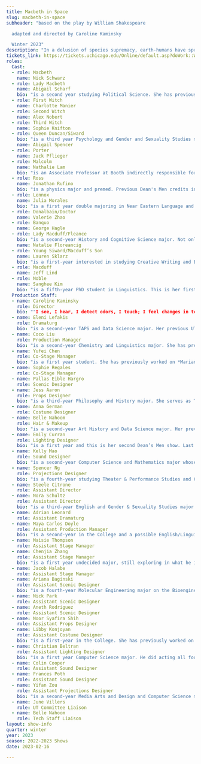 ```yaml
---
title: Macbeth in Space
slug: macbeth-in-space
subheader: "based on the play by William Shakespeare

  adapted and directed by Caroline Kaminsky

  Winter 2023"
description: "In a delusion of species supremacy, earth-humans have spread their reign through the galaxy. While the conquerors play their power-games, the aliens of colonized Planet Inverness seek revenge on humankind. Are the Macbeths slowly poisoned to madness by their own ambition, or by a mysterious energy native to the planet?"
tickets_link: https://tickets.uchicago.edu/Online/default.asp?doWork::WScontent::loadArticle=Load&BOparam::WScontent::loadArticle::article_id=B6DFE9CA-A9C7-4F3C-B6C2-675BDB1C17CC
roles:
  Cast:
  - role: Macbeth
    name: Nick Schwarz
  - role: Lady Macbeth
    name: Abigail Scharf
    bio: "is a second year studying Political Science. She has previously been Gloucester in *King Lear*, and Marian/Robin Hood in *Marian, or the True Tale of Robin Hood*."
  - role: First Witch
    name: Charlotte Manier
  - role: Second Witch
    name: Alex Nobert
  - role: Third Witch
    name: Sophie Knifton
  - role: Queen Duncan/Siward
    bio: "is a third year Psychology and Gender and Sexuality Studies major. She was most recently seen in the Dean's Men's production of *Love's Labour's Lost* (Jaquenetta/Maria). Her other Shakespeare experience includes *Hamlet* (Hamlet) and *A Midsummer Night's Dream* (Titania). She currently serves as the social chair for the Dean's Men board. She hopes you enjoy the show!"
    name: Abigail Spencer
  - role: Porter
    name: Jack Pflieger
  - role: Malcolm
    name: Nathalie Lam
    bio: "is an Associate Professor at Booth indirectly responsible for the latest Nobel Prize in Economics (she has been to a physical bank). You might recognise her from her work on 90 Day Fiancee and the moon landing hoax. Over winter break, Nathalie finally won her custody battle over her children (yay!)."
  - role: Ross
    name: Jonathan Rufino
    bio: "is a physics major and premed. Previous Dean's Men credits include  Autumn 2022's *Romeo & Juliet* (Capulet), Spring 2022's *King Lear* (King Lear), Autumn 2021's *Love's Labours Lost* (Ferdinand), Spring 2019's *Twelfth Night* (Sir Andrew Aguecheek), and Winter 2019's *Macbeth* (Macduff)."
  - role: Lennox
    name: Julia Morales
    bio: "is a first year double majoring in Near Eastern Language and Culture with a focus on Ancient Egypt, and History with a focus on the Ancient Mediterranean. She has previously worked on *Marian, or the True Tale of Robin Hood* (Lucy), and *Arms and the Man* (Louka). Offstage, she enjoys singing, cross-stitching, fashion design, and  exercising. She hopes you enjoy the show!"
  - role: Donalbain/Doctor
    name: Valerie Zhao
  - role: Banquo
    name: George Hagle
  - role: Lady Macduff/Fleance
    bio: "is a second-year History and Cognitive Science major. Not only is this his Dean's Men debut, but it's also his first UT performance."
    name: Natalie Floreancig
  - role: Young Siward/Macduff’s Son
    name: Lauren Sklarz
    bio: "is a first-year interested in studying Creative Writing and Economics. *Macbeth in Space* is her first show with UT and the Dean's Men and she’s so excited to be a part of the cast!"
  - role: Macduff
    name: Jeff Lind
  - role: Noble
    name: Sanghee Kim
    bio: "is a fifth-year PhD student in Linguistics. This is her first time performing in Chicago, and she's really grateful to have been able to be part of the production with a lot of amazing people."
  Production Staff:
  - name: Caroline Kaminsky
    role: Director
    bio: ""I see, I hear, I detect odors, I touch; I feel changes in temperature, taste. I sense the passage of time. I may take emotive samples. Ahhhhh! I am happy. You see, Gurney, Namri? There's no mystery about a human life. It's not a problem to be solved, but a reality to be experienced." - Leto Atreides II "
  - name: Eleni Lefakis
    role: Dramaturg
    bio: "is a second-year TAPS and Data Science major. Her previous UT mainstage credits are *The Heirs* (Stage Manager), *The Trail to Oregon!* (Assistant Director/Dramaturg), *Romeo & Juliet* (Co-Production Manager), and *Marian, or the True Tale of Robin Hood* (Dramaturg/Assistant Director). She is also currently working on *Be More Chill* (Co-Director), going up 6th Week Spring in Theater West and *Twelfth Night* (Production Manager), going up 7th Week Spring in the Hutch Courtyard! She is happy to see this insane production come to life and thankful for the opportunity to stay involved with the Dean’s Men and return to her dramaturgical roots with a Shakespeare production."
  - name: Coco Liu
    role: Production Manager
    bio: "is a second-year Chemistry and Linguistics major. She has previously worked on *Love's Labour's Lost* (Assistant Stage Manager), *The Light* (Stage Manager), *King Lear* (Co-Stage Manager), *Romeo & Juliet* (Co-Production Manager), and in the upcoming *The Laramie Project* (Stage Management Collective™). She will come up with a fun fact in a future bio when she's not spending all her evenings in either rehearsals or performances."
  - name: Yufei Chen
    role: Co-Stage Manager
    bio: "is a first year student. She has previously worked on *Marian, or the True Tale of Robin Hood* in Autumn 2022 (Assistant Stage Manager). She wants to say thank you to all cast and crew, but particularly the amazing SM team!"
  - name: Sophie Regales
    role: Co-Stage Manager
  - name: Pallas Eible Hargro
    role: Scenic Designer
  - name: Jess Aaron
    role: Props Designer
    bio: "is a third-year Philosophy and History major. She serves as Treasurer of the Dean’s Men Board, the Social Chair of her dance group Rhythmic Bodies in Motion, and Orientation Student Director for UChicago's Orientation Team. Jess also works as a research assistant on a project about planetary epistemology in science fiction pulp magazines."
  - name: Anna German
    role: Costume Designer
  - name: Belle Nahoom
    role: Hair & Makeup
    bio: "is a second-year Art History and Data Science major. Her previous theatre credits with UT include *The Heirs* (ASM), *Marian* (ASM), *The Intruder* Workshop (Costume Designer), *Scientific Method* (Costume Designer), the *Queen of Spades* Workshop (SM & PM), and the B.A. Thesis, *Yivdak* (Jared). She is also involved with the Commedia Dell’Arte improv troupe on campus."
  - name: Emily Curran
    role: Lighting Designer
    bio: "is a first year and this is her second Dean’s Men show. Last quarter she worked on *Romeo & Juliet* (Assistant Lighting Designer) and she is looking forward to continuing sitting behind the tech table and hitting buttons."
  - name: Kelly Mao
    role: Sound Designer
    bio: "is a second-year Computer Science and Mathematics major whose previous UT/Dean's Men credits include *Romeo & Juliet* (Asst. Sound Designer), *King Lear* (Co-Stage Manager), and *Love's Labour's Lost* (Asst. Stage Manager). She enjoys deep conversations and long walks on the beach at sunset."
  - name: Spencer Ng
    role: Projections Designer
    bio: "is a fourth-year studying Theater & Performance Studies and Computer Science. He serves as the UT Committee Chair, and his credits include *The Intruder* (Projections Designer), *King Lear* (Production Manager), *Love's Labour's Lost* (Stage Manager), and *My H8 Letter to the Gr8 American Theatre* (Stage Manager). He's grateful to be working with the Dean's Men for one last time, and he hopes you enjoy the beautiful landscapes of Inverness drawn by Yifan and the many space windows!"
  - name: Steele Citrone
    role: Assistant Director
  - name: Nora Schultz
    role: Assistant Director
    bio: "is a third-year English and Gender & Sexuality Studies major. Her flimsy excuse for not being involved in any campus theatre last quarter is that she was in London (which she never, ever drops into conversation), but you may remember her as Dumaine/Forester in last year's production of *Love's Labour's Lost*. In addition to being the Secretary of the Dean's Men, you can usually find Nora doing quick Wiktionary searches in rehearsal and trying to untangle yarn knots in her knitting projects."
  - name: Adrian Leonard
    role: Assistant Dramaturg
  - name: Maya Carlos Doyle
    role: Assistant Production Manager
    bio: "is a second-year in the College and a possible English/Linguistics double-major. She'd like to remind everyone that this is NOT in fact her first Dean's Men show — her UT debut was as an Assistant Scenic Designer in *Love's Labour's Lost*. Other (non-Shakespearean) past roles include: Stage Manager on *Marian* (UT Fall 2022); Lighting Designer on *Scientific Method* (UT Spring 2022); Assistant Stage Manager on *Amazons and Their Men* (TAPS Winter 2022); and assorted Assistant-ing in Lights and Production Management throughout the UT 2021–2022 season™."
  - name: Maisie Thompson
    role: Assistant Stage Manager
  - name: Chenjia Zhang
    role: Assistant Stage Manager
    bio: "is a first year undecided major, still exploring in what he is truly interested in. *Macbeth in Space* (Assistant Stage Manager) is his first show in University Theater, and he is really excited in joining the Macbeth in Space production team."
  - name: Jacob Halabe
    role: Assistant Stage Manager
  - name: Ariana Baginski
    role: Assistant Scenic Designer
    bio: "is a fourth-year Molecular Engineering major on the Bioengineering track and TAPS minor. She has previously worked for several UT productions including *Romeo & Juliet* (Lady Capulet), *The Trail to Oregon!* (Co-Stage Manager), *My H8 Letter to the Gr8 American Theatre* (Assistant Sound Designer), *The Old Man and the Old Moon* (Assistant Scenic Designer), and *The Winter’s Tale* (Assistant Scenic Designer). She would like to thank Pallas for giving her an opportunity to work in scenic again before she graduates and hopes you enjoy the show!"
  - name: Nick Park
    role: Assistant Scenic Designer
  - name: Aneth Rodriguez
    role: Assistant Scenic Designer
  - name: Noor Syafira Shih
    role: Assistant Props Designer
  - name: Libby Konjoyan
    role: Assistant Costume Designer
    bio: "is a first-year in the College. She has previously worked on *Marian, or the True Tale of Robin Hood* (Assistant Costume Designer)."
  - name: Christian Beltran 
    role: Assistant Lighting Designer
    bio: "is a first year Computer Science major. He did acting all four years of high school and performed in *Romeo & Juliet* last quarter, but has turned to the dark side (pun very much intended) to do Assistant Lights for Macbeth in Space. He hopes to hold more production and management roles in the future. Enjoy the show! If you can see it..."
  - name: Colin Cooper
    role: Assistant Sound Designer
  - name: Frances Poth
    role: Assistant Sound Designer
  - name: Yifan Zou
    role: Assistant Projections Designer
    bio: "is a second-year Media Arts and Design and Computer Science major. She has previously worked on *King Lear* (Assistant Scenic Designer)."
  - name: June Villers
    role: UT Committee Liaison
  - name: Belle Nahoom
    role: Tech Staff Liaison
layout: show-info
quarter: winter
year: 2023
season: 2022-2023 Shows
date: 2023-02-16

---
```

